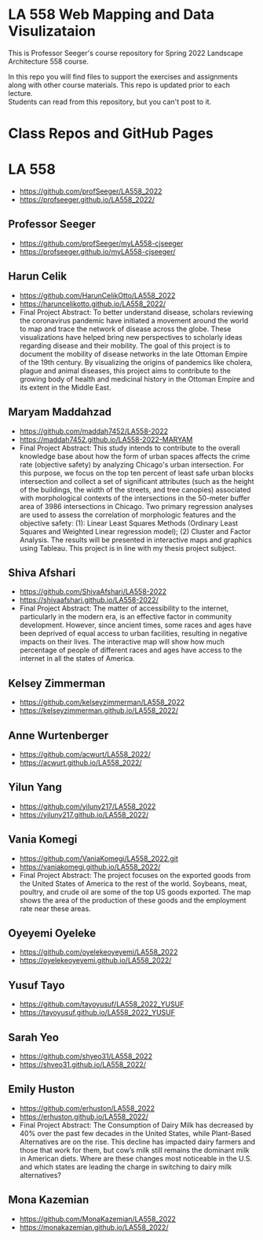 # LA 558 Web Mapping and Data Visulizataion 
This is Professor Seeger's course repository for Spring 2022 Landscape Architecture 558 course.
  
In this repo you will find files to support the exercises and assignments  
along with other course materials. This repo is updated prior to each lecture.  
Students can read from this repository, but you can't post to it.


# Class Repos and GitHub Pages
# LA 558
- https://github.com/profSeeger/LA558_2022
- https://profseeger.github.io/LA558_2022/

## Professor Seeger
- https://github.com/profSeeger/myLA558-cjseeger
- https://profseeger.github.io/myLA558-cjseeger/

## Harun Celik	
 - https://github.com/HarunCelikOtto/LA558_2022	
 - https://haruncelikotto.github.io/LA558_2022/
 - Final Project Abstract: To better understand disease, scholars reviewing the coronavirus pandemic have initiated a movement around the world to map and trace the network of disease across the globe. These visualizations have helped bring new perspectives to scholarly ideas regarding disease and their mobility. The goal of this project is to document the mobility of disease networks in the late Ottoman Empire of the 19th century. By visualizing the origins of pandemics like cholera, plague and animal diseases, this project aims to contribute to the growing body of health and medicinal history in the Ottoman Empire and its extent in the Middle East.

## Maryam Maddahzad	
- https://github.com/maddah7452/LA558-2022
- https://maddah7452.github.io/LA558-2022-MARYAM
- Final Project Abstract: This study intends to contribute to the overall knowledge base about how the form of urban spaces affects the crime rate (objective safety) by analyzing Chicago's urban intersection. For this purpose, we focus on the top ten percent of least safe urban blocks intersection and collect a set of significant attributes (such as the height of the buildings, the width of the streets, and tree canopies) associated with morphological contexts of the intersections in the 50-meter buffer area of 3986 intersections in Chicago. Two primary regression analyses are used to assess the correlation of morphologic features and the objective safety: (1): Linear Least Squares Methods (Ordinary Least Squares and Weighted Linear regression model); (2) Cluster and Factor Analysis. The results will be presented in interactive maps and graphics using Tableau.
This project is in line with my thesis project subject.


## Shiva Afshari	
- https://github.com/ShivaAfshari/LA558-2022	
- https://shivaafshari.github.io/LA558-2022/
- Final Project Abstract: The matter of accessibility to the internet, particularly in the modern era, is an effective factor in community development. However, since ancient times, some races and ages have been deprived of equal access to urban facilities, resulting in negative impacts on their lives. The interactive map will show how much percentage of people of different races and ages have access to the internet in all the states of America.

## Kelsey Zimmerman	
- https://github.com/kelseyzimmerman/LA558_2022	
- https://kelseyzimmerman.github.io/LA558_2022/

## Anne Wurtenberger	
- https://github.com/acwurt/LA558_2022/	
- https://acwurt.github.io/LA558_2022/

## Yilun Yang	
- https://github.com/yiluny217/LA558_2022
- https://yiluny217.github.io/LA558_2022/

## Vania Komegi	
- https://github.com/VaniaKomegi/LA558_2022.git
- https://vaniakomegi.github.io/LA558_2022/
- Final Project Abstract: The project focuses on the exported goods from the United States of America to the rest of the world. Soybeans, meat, poultry, and crude oil are some of the top US goods exported. The map shows the area of the production of these goods and the employment rate near these areas. 

## Oyeyemi Oyeleke	
- https://github.com/oyelekeoyeyemi/LA558_2022	
- https://oyelekeoyeyemi.github.io/LA558_2022/

## Yusuf Tayo	
- https://github.com/tayoyusuf/LA558_2022_YUSUF
- https://tayoyusuf.github.io/LA558_2022_YUSUF

## Sarah Yeo	
- https://github.com/shyeo31/LA558_2022	
- https://shyeo31.github.io/LA558_2022/

## Emily Huston	
- https://github.com/erhuston/LA558_2022	
- https://erhuston.github.io/LA558_2022/
- Final Project Abstract: The Consumption of Dairy Milk has decreased by 40% over the past few decades in the United States, while Plant-Based Alternatives are on the rise. This decline has impacted dairy farmers and those that work for them, but cow’s milk still remains the dominant milk in American diets. Where are these changes most noticeable in the U.S. and which states are leading the charge in switching to dairy milk alternatives?

## Mona Kazemian	
- https://github.com/MonaKazemian/LA558_2022	
- https://monakazemian.github.io/LA558_2022/

